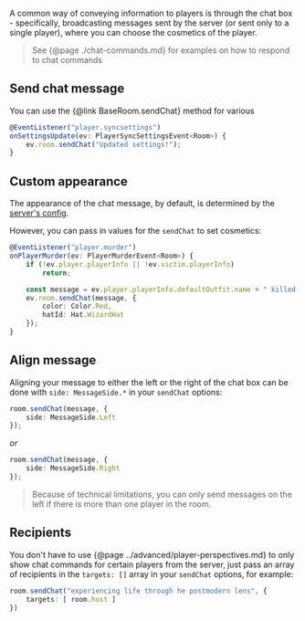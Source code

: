 A common way of conveying information to players is through the chat box - specifically, broadcasting messages sent by the server (or sent only to a single player), where you can choose the cosmetics of the player.

> See {@page ./chat-commands.md} for examples on how to respond to chat commands

## Send chat message
You can use the {@link BaseRoom.sendChat} method for various
```ts
@EventListener("player.syncsettings")
onSettingsUpdate(ev: PlayerSyncSettingsEvent<Room>) {
    ev.room.sendChat("Updated settings!");
}
```

## Custom appearance
The appearance of the chat message, by default, is determined by the [server's config](https://waterway.js.org/pages/getting-started/configuration/index.html#roomsserverplayer).

However, you can pass in values for the `sendChat` to set cosmetics:
```ts
@EventListener("player.murder")
onPlayerMurder(ev: PlayerMurderEvent<Room>) {
    if (!ev.player.playerInfo || !ev.victim.playerInfo)
        return;

    const message = ev.player.playerInfo.defaultOutfit.name + " killed " + ev.victim.playerInfo.defaultOutfit.name;
    ev.room.sendChat(message, {
        color: Color.Red,
        hatId: Hat.WizardHat
    });
}
```

## Align message
Aligning your message to either the left or the right of the chat box can be done with `side: MessageSide.*` in your `sendChat` options:
```ts
room.sendChat(message, {
    side: MessageSide.Left
});
```
_or_
```ts
room.sendChat(message, {
    side: MessageSide.Right
});
```

> Because of technical limitations, you can only send messages on the left if there is more than one player in the room.

## Recipients
You don't have to use {@page ../advanced/player-perspectives.md} to only show chat commands for certain players from the server, just pass an array of recipients in the `targets: []` array in your `sendChat` options, for example:
```ts
room.sendChat("experiencing life through he postmodern lens", {
    targets: [ room.host ]
})
```
